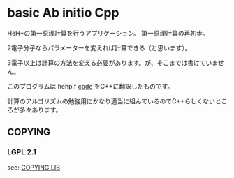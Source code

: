 basic Ab initio Cpp
===

HeH+の第一原理計算を行うアプリケーション。
第一原理計算の再初歩。

2電子分子ならパラメーターを変えれば計算できる（と思います）。

3電子以上は計算の方法を変える必要があります。が、そこまでは書けていません。

このプログラムは hehp.f [code](http://www.chemie.unibas.ch/~meuwly/pdfs/hehp.f) をC++に翻訳したものです。

計算のアルゴリズムの勉強用にかなり適当に組んでいるのでC++らしくないところが多々あります。

## COPYING

### LGPL 2.1

see: [COPYING.LIB](COPYING.LIB)